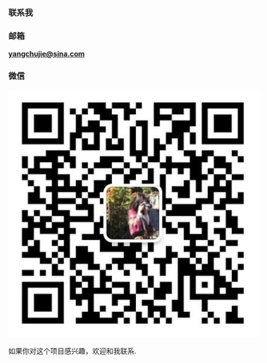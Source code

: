 ### 联系我

### 邮箱

**yangchujie@sina.com**

### 微信
![donate](./_media/me.jpg ':size=200')

如果你对这个项目感兴趣，欢迎和我联系.